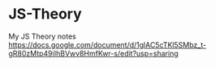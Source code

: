 # JS-Theory
My JS Theory notes
https://docs.google.com/document/d/1glAC5cTKl5SMbz_t-gR80zMtp49iIhBVwv8HmfKwr-s/edit?usp=sharing
